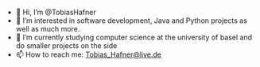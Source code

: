 - 👋 Hi, I’m @TobiasHafner
- 👀 I’m interested in software development, Java and Python projects as well as much more.
- 🌱 I’m currently studying computer science at the university of basel and do smaller projects on the side
- 📫 How to reach me: Tobias_Hafner@live.de

<!---
TobiasHafner/TobiasHafner is a ✨ special ✨ repository because its `README.md` (this file) appears on your GitHub profile.
You can click the Preview link to take a look at your changes.
--->
